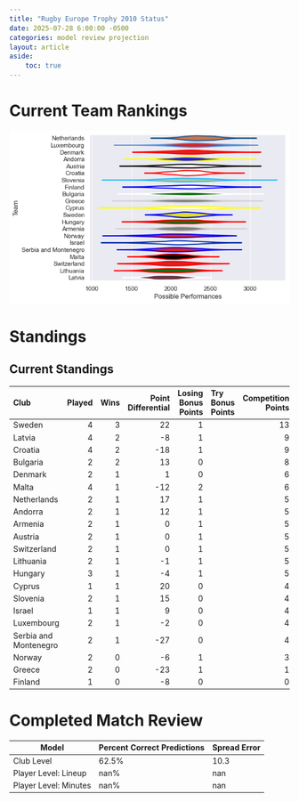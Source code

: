 ```yaml
---  
title: "Rugby Europe Trophy 2010 Status"  
date: 2025-07-28 6:00:00 -0500  
categories: model review projection  
layout: article  
aside:  
    toc: true  
---
```

# Current Team Rankings


![Club Rankings](plots/rankings_Rugby_Europe_Trophy_2010.png)
# Standings

## Current Standings


| Club                  |   Played |   Wins |   Point Differential |   Losing Bonus Points | Try Bonus Points   |   Competition Points |
|:----------------------|---------:|-------:|---------------------:|----------------------:|:-------------------|---------------------:|
| Sweden                |        4 |      3 |                   22 |                     1 |                    |                   13 |
| Latvia                |        4 |      2 |                   -8 |                     1 |                    |                    9 |
| Croatia               |        4 |      2 |                  -18 |                     1 |                    |                    9 |
| Bulgaria              |        2 |      2 |                   13 |                     0 |                    |                    8 |
| Denmark               |        2 |      1 |                    1 |                     0 |                    |                    6 |
| Malta                 |        4 |      1 |                  -12 |                     2 |                    |                    6 |
| Netherlands           |        2 |      1 |                   17 |                     1 |                    |                    5 |
| Andorra               |        2 |      1 |                   12 |                     1 |                    |                    5 |
| Armenia               |        2 |      1 |                    0 |                     1 |                    |                    5 |
| Austria               |        2 |      1 |                    0 |                     1 |                    |                    5 |
| Switzerland           |        2 |      1 |                    0 |                     1 |                    |                    5 |
| Lithuania             |        2 |      1 |                   -1 |                     1 |                    |                    5 |
| Hungary               |        3 |      1 |                   -4 |                     1 |                    |                    5 |
| Cyprus                |        1 |      1 |                   20 |                     0 |                    |                    4 |
| Slovenia              |        2 |      1 |                   15 |                     0 |                    |                    4 |
| Israel                |        1 |      1 |                    9 |                     0 |                    |                    4 |
| Luxembourg            |        2 |      1 |                   -2 |                     0 |                    |                    4 |
| Serbia and Montenegro |        2 |      1 |                  -27 |                     0 |                    |                    4 |
| Norway                |        2 |      0 |                   -6 |                     1 |                    |                    3 |
| Greece                |        2 |      0 |                  -23 |                     1 |                    |                    1 |
| Finland               |        1 |      0 |                   -8 |                     0 |                    |                    0 |



# Completed Match Review


| Model | Percent Correct Predictions | Spread Error |
| ------ | ------ | ------ |
| Club Level | 62.5% | 10.3 |
| Player Level: Lineup | nan% | nan |
| Player Level: Minutes | nan% | nan |

